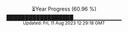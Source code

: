 <p align="center">
⏳Year Progress (60.96 %) <br>
██████████████████▁▁▁▁▁▁▁▁▁▁▁▁ <br>
<sub>Updated: Fri, 11 Aug 2023 12:29:18 GMT</sub>
</p>

